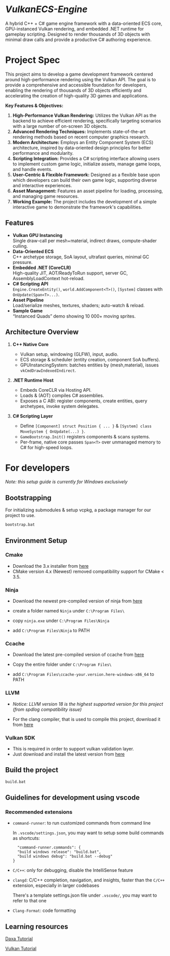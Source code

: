 # _VulkanECS-Engine_

A hybrid C++ + C# game engine framework with a data-oriented ECS core, GPU-instanced Vulkan rendering, and embedded .NET runtime for gameplay scripting. Designed to render thousands of 3D objects with minimal draw calls and provide a productive C# authoring experience.

# Project Spec

This project aims to develop a game development framework centered around high-performance rendering using the Vulkan API. The goal is to provide a comprehensive and accessible foundation for developers, enabling the rendering of thousands of 3D objects efficiently and accelerating the creation of high-quality 3D games and applications.

**Key Features & Objectives:**

1.  **High-Performance Vulkan Rendering:** Utilizes the Vulkan API as the backend to achieve efficient rendering, specifically targeting scenarios with a large number of on-screen 3D objects.
2.  **Advanced Rendering Techniques:** Implements state-of-the-art rendering methods based on recent computer graphics research.
3.  **Modern Architecture:** Employs an Entity Component System (ECS) architecture, inspired by data-oriented design principles for better performance and modularity.
4.  **Scripting Integration:** Provides a C# scripting interface allowing users to implement custom game logic, initialize assets, manage game loops, and handle events.
5.  **User-Centric & Flexible Framework:** Designed as a flexible base upon which developers can build their own game logic, supporting diverse and interactive experiences.
6.  **Asset Management:** Features an asset pipeline for loading, processing, and managing game resources.
7.  **Working Example:** The project includes the development of a simple interactive game to demonstrate the framework's capabilities.

## Features

- **Vulkan GPU Instancing**  
  Single draw-call per mesh+material, indirect draws, compute-shader culling.
- **Data-Oriented ECS**  
  C++ archetype storage, SoA layout, ultrafast queries, minimal GC pressure.
- **Embedded .NET (CoreCLR)**  
  High-quality JIT, AOT/ReadyToRun support, server GC, AssemblyLoadContext hot-reload.
- **C# Scripting API**  
  `Engine.CreateEntity()`, `world.AddComponent<T>()`, `[System]` classes with `OnUpdate(Span<T>...)`.
- **Asset Pipeline**  
  Load/serialize meshes, textures, shaders; auto-watch & reload.
- **Sample Game**  
  “Instanced Quads” demo showing 10 000+ moving sprites.

## Architecture Overview

1. **C++ Native Core**

   - Vulkan setup, windowing (GLFW), input, audio.
   - ECS storage & scheduler (entity creation, component SoA buffers).
   - GPUInstancingSystem: batches entities by (mesh,material), issues `vkCmdDrawIndexedIndirect`.

2. **.NET Runtime Host**

   - Embeds CoreCLR via Hosting API.
   - Loads & (AOT) compiles C# assemblies.
   - Exposes a C ABI: register components, create entities, query archetypes, invoke system delegates.

3. **C# Scripting Layer**
   - Define `[Component] struct Position { ... }` & `[System] class MoveSystem { OnUpdate(...) }`.
   - `GameBootstrap.Init()` registers components & scans systems.
   - Per-frame, native core passes `Span<T>` over unmanaged memory to C# for high-speed loops.

# For developers

_Note: this setup guide is currently for Windows exclusively_

## Bootstrapping

For initializing submodules & setup vcpkg, a package manager for our project to use.

```bash
bootstrap.bat
```

## Environment Setup

### Cmake

- Download the 3.x installer from [here](https://cmake.org/download/)
- CMake version 4.x (Newest) removed compatibility support for CMake < 3.5.

### Ninja

- Download the newest pre-compiled version of ninja from [here](https://github.com/ninja-build/ninja/releases)

- create a folder named `Ninja` under `C:\Program Files\`

- copy `ninja.exe` under `C:\Program Files\Ninja`

- add `C:\Program Files\Ninja` to PATH

### Ccache

- Download the latest pre-compiled version of ccache from [here](https://github.com/ccache/ccache/releases/tag/v4.10.2)

- Copy the entire folder under `C:\Program Files\`

- add `C:\Program Files\ccache-your.version.here-windows-x86_64` to PATH

### LLVM

- _Notice: LLVM version 18 is the highest supported version for this project (from spdlog compatibility issue)_

- For the clang compiler, that is used to compile this project, download it from [here](https://github.com/llvm/llvm-project/releases/tag/llvmorg-18.1.8)

### Vulkan SDK

- This is required in order to support vulkan validation layer.
- Just download and install the latest version from [here](https://vulkan.lunarg.com/)

## Build the project

```bash
build.bat
```

## Guidelines for development using vscode

### Recommended extensions

- `command-runner`: to run customized commands from command line

  In `.vscode/settings.json`, you may want to setup some build commands as shortcuts:

  ```plaintext
    "command-runner.commands": {
    "build windows release": "build.bat",
    "build windows debug": "build.bat --debug"
  }
  ```

- `C/C++`: only for debugging, disable the IntelliSense feature

- `clangd`: C/C++ completion, navigation, and insights, faster than the `C/C++` extension, especially in larger codebases

  There's a template settings.json file under `.vscode/`, you may want to refer to that one

- `Clang-Format`: code formatting

## Learning resources

[Daxa Tutorial](https://tutorial.daxa.dev/)

[Vulkan Tutorial](https://vulkan-tutorial.com/)
